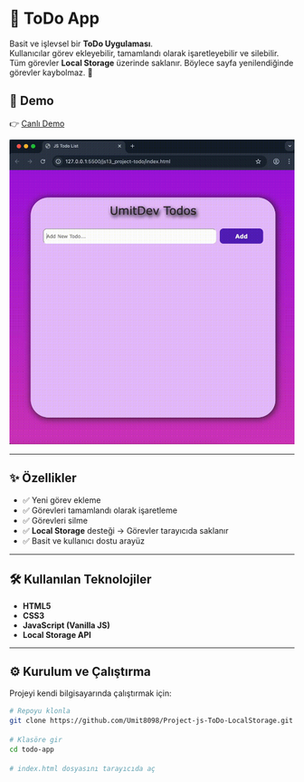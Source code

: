 # 📝 ToDo App

Basit ve işlevsel bir **ToDo Uygulaması**.  
Kullanıcılar görev ekleyebilir, tamamlandı olarak işaretleyebilir ve silebilir.  
Tüm görevler **Local Storage** üzerinde saklanır. Böylece sayfa yenilendiğinde görevler kaybolmaz. 🎉


## 🚀 Demo
👉 [Canlı Demo](https://umit8098.github.io/Project-js-ToDo-LocalStorage/)  


![Uygulama Görseli](./ToDo.gif)  

---

## ✨ Özellikler
- ✅ Yeni görev ekleme  
- ✅ Görevleri tamamlandı olarak işaretleme  
- ✅ Görevleri silme  
- ✅ **Local Storage** desteği  → Görevler tarayıcıda saklanır  
- ✅ Basit ve kullanıcı dostu arayüz  

---

## 🛠 Kullanılan Teknolojiler
- **HTML5**  
- **CSS3**  
- **JavaScript (Vanilla JS)**
- **Local Storage API**   

---

## ⚙️ Kurulum ve Çalıştırma

Projeyi kendi bilgisayarında çalıştırmak için:

```bash
# Repoyu klonla
git clone https://github.com/Umit8098/Project-js-ToDo-LocalStorage.git

# Klasöre gir
cd todo-app

# index.html dosyasını tarayıcıda aç
